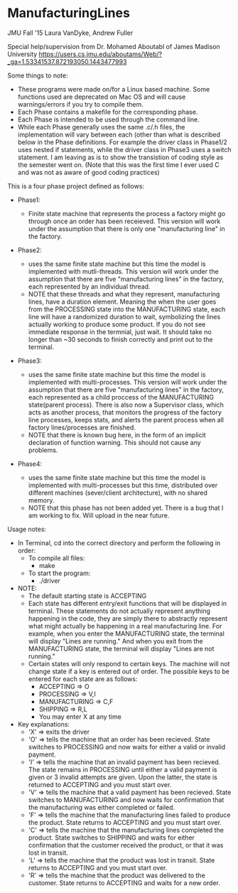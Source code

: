 # ManufacturingLines
JMU Fall '15
Laura VanDyke, Andrew Fuller

Special help/supervision from Dr. Mohamed Aboutabl of James Madison University
https://users.cs.jmu.edu/aboutams/Web/?_ga=1.53341537.872193050.1443477993

Some things to note: 
  - These programs were made on/for a Linux based machine. Some functions used are deprecated on Mac OS and will cause warnings/errors if you try to compile them.
  - Each Phase contains a makefile for the corresponding phase.
  - Each Phase is intended to be used through the command line.
  - While each Phase generally uses the same .c/.h files, the implementation will vary between each (other than what is described below in the Phase definitions. For example the driver class in Phase1/2 uses nested if statements, while the driver class in Phase3 uses a switch statement. I am leaving as is to show the transistion of coding style as the semester went on. (Note that this was the first time I ever used C and was not as aware of good coding practices)
  




This is a four phase project defined as follows:
- Phase1:
  - Finite state machine that represents the process a factory might go through once an order has been receieved. This version will work under the assumption that there is only one "manufacturing line" in the factory.

- Phase2:
  - uses the same finite state machine but this time the model is implemented with mutli-threads. This version will work under the assumption that there are five "manufacturing lines" in the factory, each represented by an individual thread.
  - NOTE that these threads and what they represent, manufacturing lines, have a duration element. Meaning the when the user goes from the PROCESSING state into the MANUFACTURING state, each line will have a randomized duration to wait, symbolizing the lines actually working to produce some product. If you do not see immediate response in the termnial, just wait. It should take no longer than ~30 seconds to finish correctly and print out to the terminal.
 
- Phase3: 
  - uses the same finite state machine but this time the model is implemented with multi-processes. This version will work under the assumption that there are five "manufacturing lines" in the factory, each represented as a child proccess of the MANUFACTURING state(parent process). There is also now a Supervisor class, which acts as another process, that monitors the progress of the factory line processes, keeps stats, and alerts the parent process when all factory lines/processes are finished.
  - NOTE that there is known bug here, in the form of an implicit declaration of function warning. This should not cause any problems.
    
- Phase4:
  - uses the same finite state machine but this time the model is implemented with multi-processes but this time, distributed over different machines (sever/client architecture), with no shared memory.
  - NOTE that this phase has not been added yet. There is a bug that I am working to fix. Will upload in the near future.



Usage notes:
- In Terminal, cd into the correct directory and perform the following in order:
  - To compile all files:
    - make
  - To start the program: 
    - ./driver
- NOTE:
  - The default starting state is ACCEPTING
  - Each state has different entry/exit functions that will be displayed in terminal. These statements do not actually represent anything happening in the code, they are simply there to abstractly represent what might actually be happening in a real manufacturing line. For example, when you enter the MANUFACTURING state, the terminal will display "Lines are running." And when you exit from the MANUFACTURING state, the terminal will display "Lines are not running."
  - Certain states will only respond to certain keys. The machine will not change state if a key is entered out of order. The possible keys to be entered for each state are as follows:
    - ACCEPTING => O
    - PROCESSING => V,I
    - MANUFACTURING => C,F
    - SHIPPING => R,L
    - You may enter X at any time
- Key explanations:
  - 'X' => exits the driver
  - 'O' => tells the machine that an order has been recieved. State switches to PROCESSING and now waits for either a valid or invalid payment.
  - 'I' => tells the machine that an invalid payment has been recieved. The state remains in PROCESSING until either a valid payment is given or 3 invalid attempts are given. Upon the latter, the state is returned to ACCEPTING and you must start over.
  - 'V' => tells the machine that a valid payment has been recieved. State switches to MANUFACTURING and now waits for confirmation that the manufacturing was either completed or failed.
  - 'F' => tells the machine that the manufacturing lines failed to produce the product. State returns to ACCEPTING and you must start over.
  - 'C' => tells the machine that the manufacturing lines completed the product. State switches to SHIPPING and waits for either confirmation that the customer received the product, or that it was lost in transit.
  - 'L' => tells the machine that the product was lost in transit. State returns to ACCEPTING and you must start over.
  - 'R' => tells the machine that the product was delivered to the customer. State returns to ACCEPTING and waits for a new order.
